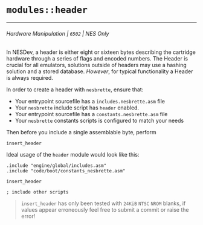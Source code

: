 # `modules::header`
---
###### Hardware Manipulation | `6502` | NES Only
In NESDev, a header is either eight or sixteen bytes describing the cartridge hardware through a series of flags and encoded numbers. The Header is crucial for all emulators, solutions outside of headers may use a hashing solution and a stored database. *However*, for typical functionality a Header is always required.

In order to create a header with `nesbrette`, ensure that:

- Your entrypoint sourcefile has a `includes.nesbrette.asm` file
- Your `nesbrette` include script has `header` enabled.
- Your entrypoint sourcefile has a `constants.nesbrette.asm` file
- Your `nesbrette` constants scripts is configured to match your needs

Then before you include a single assemblable byte, perform
```
insert_header
```

Ideal usage of the `header` module would look like this:
```
.include "engine/global/includes.asm"
.include "code/boot/constants_nesbrette.asm"

insert_header

; include other scripts
```

> `insert_header` has only been tested with `24KiB` `NTSC` `NROM` blanks, if values appear erroneously feel free to submit a commit or raise the error!